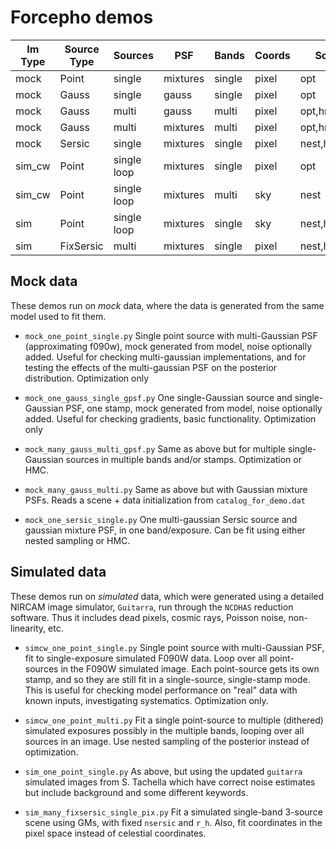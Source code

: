 # Forcepho demos

| Im Type | Source Type | Sources     | PSF      | Bands  |  Coords | Solvers      | Filename |
| ------- | ----------- | ----------- | -------- | ------ | ------- | ------------ | -------- |
| mock    | Point       | single      | mixtures | single | pixel   | opt          | `mock_one_point_single.py` |
| mock    | Gauss       | single      | gauss    | single | pixel   | opt          | `mock_one_gauss_single_gpsf.py` |
| mock    | Gauss       | multi       | gauss    | multi  | pixel   | opt,hmc      | `mock_many_gauss_multi_gpsf.py` |
| mock    | Gauss       | multi       | mixtures | multi  | pixel   | opt,hmc      | `mock_many_gauss_multi.py` |
| mock    | Sersic      | single      | mixtures | single | pixel   | nest,hmc,hem | `mock_one_sersic_single.py` |
| sim_cw  | Point       | single loop | mixtures | single | pixel   | opt          | `simcw_one_point_single.py` |
| sim_cw  | Point       | single loop | mixtures | multi  | sky     | nest         | `simcw_one_point_multi.py` |
| sim     | Point       | single loop | mixtures | single | sky     | nest,hmc,hem | `sim_one_point_single.py` |
| sim     | FixSersic   | multi       | mixtures | single | pixel   | nest,hmc,hem | `sim_many_fixsersic_single_pix.py` |


## Mock data

These demos run on _mock_ data, where the data is generated from the same model used to fit them.

* `mock_one_point_single.py` Single point source with multi-Gaussian PSF (approximating f090w), mock generated from model, noise optionally added.  Useful for checking multi-gaussian implementations, and for testing the effects of the multi-gaussian PSF on the posterior distribution.  Optimization only

* `mock_one_gauss_single_gpsf.py` One single-Gaussian source and single-Gaussian PSF, one stamp, mock generated from model, noise optionally added.  Useful for checking gradients, basic functionality.  Optimization only

* `mock_many_gauss_multi_gpsf.py` Same as above but for multiple single-Gaussian sources in multiple bands and/or stamps. Optimization or HMC.

* `mock_many_gauss_multi.py` Same as above but with Gaussian mixture PSFs.  Reads a scene + data initialization from `catalog_for_demo.dat`

* `mock_one_sersic_single.py` One multi-gaussian Sersic source and gaussian mixture PSF, in one band/exposure.  Can be fit using either nested sampling or HMC.


## Simulated data

These demos run on _simulated_ data, which were generated using a detailed NIRCAM image simulator, `Guitarra`, run through the `NCDHAS` reduction software.  Thus it includes dead pixels, cosmic rays, Poisson noise, non-linearity, etc.

* `simcw_one_point_single.py` Single point source with multi-Gaussian PSF, fit to single-exposure simulated F090W data. Loop over all point-sources in the F090W simulated image.  Each point-source gets its own stamp, and so they are still fit in a single-source, single-stamp mode.  This is useful for  checking model performance on "real" data with known inputs, investigating systematics.  Optimization only.

* `simcw_one_point_multi.py`  Fit a single point-source to multiple (dithered) simulated exposures possibly in the multiple bands, looping over all sources in an image. Use nested sampling of the posterior instead of optimization.

* `sim_one_point_single.py` As above, but using the updated `guitarra` simulated images from S. Tachella which have correct noise estimates but include background and some different keywords.

* `sim_many_fixsersic_single_pix.py` Fit a simulated single-band 3-source scene using GMs, with fixed `nsersic` and `r_h`.  Also, fit coordinates in the pixel space instead of celestial coordinates.
